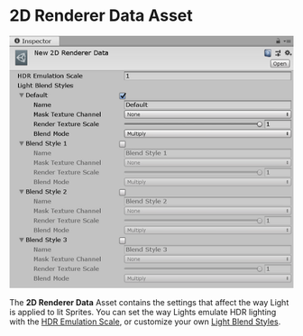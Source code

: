 # 2D Renderer Data Asset

![The 2D Renderer Data Asset property settings](images\2dRendererData_properties.png)

The __2D Renderer Data__ Asset contains the settings that affect the way Light is applied to lit Sprites. You can set the way Lights emulate HDR lighting with the [HDR Emulation Scale](HDREmulationScale), or customize your own [Light Blend Styles](LightBlendStyles). 